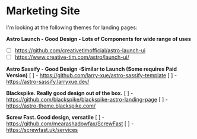 # Marketing Site

I'm looking at the following themes for landing pages:

**Astro Launch - Good Design - Lots of Components for wide range of uses**
- [ ] https://github.com/creativetimofficial/astro-launch-ui
- [ ] https://www.creative-tim.com/astro/launch-ui/

**Astro Sassify - Good Design -Similar to Launch (Some requires Paid Version)**
[ ] - https://github.com/larry-xue/astro-sassify-template
[ ] - https://astro-sassify.larryxue.dev/

**Blackspike. Really good design out of the box.**
[ ] - https://github.com/blackspike/blackspike-astro-landing-page
[ ] - https://astro-theme.blackspike.com/

**Screw Fast. Good design, versatile**
[ ] - https://github.com/mearashadowfax/ScrewFast
[ ] - https://screwfast.uk/services

